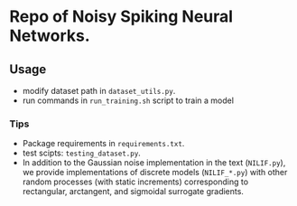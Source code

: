 <!--
 * @Author: ----
 * @Date: 2022-04-09 11:57:47
 * @LastEditors: ----
 * @LastEditTime: 2022-09-05 15:28:01
-->
# Repo of Noisy Spiking Neural Networks.
## Usage

* modify dataset path in `dataset_utils.py`.
* run commands in `run_training.sh` script to train a model

### Tips

* Package requirements in `requirements.txt`.
* test scipts: `testing_dataset.py`.
* In addition to the Gaussian noise implementation in the text (`NILIF.py`), we provide implementations of discrete models (`NILIF_*.py`) with other random processes (with static increments) corresponding to rectangular, arctangent, and sigmoidal surrogate gradients.

